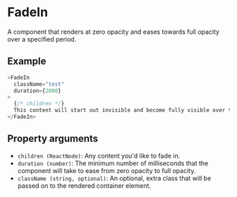 # FadeIn

A component that renders at zero opacity and eases towards full opacity over a specified period.

## Example

```javascript
<FadeIn
  className="test"
  duration={2000}
>
  {/* children */}
  This content will start out invisible and become fully visible over two seconds.
</FadeIn>
```

## Property arguments

* `children (ReactNode)`: Any content you'd like to fade in.
* `duration (number)`: The minimum number of milliseconds that the component will take to ease from zero opacity to full opacity.
* `className (string, optional)`: An optional, extra class that will be passed on to the rendered container element.